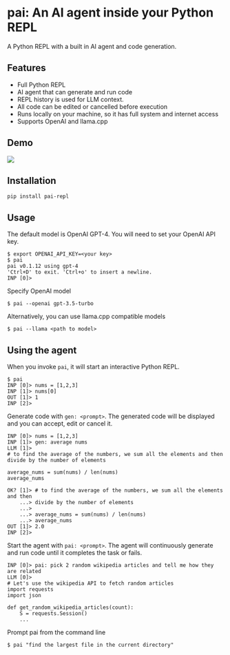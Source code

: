 # pai: An AI agent inside your Python REPL

A Python REPL with a built in AI agent and code generation.

## Features
- Full Python REPL
- AI agent that can generate and run code
- REPL history is used for LLM context.
- All code can be edited or cancelled before execution
- Runs locally on your machine, so it has full system and internet access
- Supports OpenAI and llama.cpp

## Demo

<img src="./assets/graph.gif" />

## Installation
```
pip install pai-repl
```

## Usage

The default model is OpenAI GPT-4. You will need to set your OpenAI API key.
```
$ export OPENAI_API_KEY=<your key>
$ pai
pai v0.1.12 using gpt-4
'Ctrl+D' to exit. 'Ctrl+o' to insert a newline.
INP [0]>
```

Specify OpenAI model
```
$ pai --openai gpt-3.5-turbo
```

Alternatively, you can use llama.cpp compatible models
```
$ pai --llama <path to model>
```

## Using the agent

When you invoke `pai`, it will start an interactive Python REPL.

```
$ pai
INP [0]> nums = [1,2,3]
INP [1]> nums[0]
OUT [1]> 1
INP [2]>
```

Generate code with `gen: <prompt>`. The generated code will be displayed and you can accept, edit or cancel it.

```
INP [0]> nums = [1,2,3]
INP [1]> gen: average nums
LLM [1]>
# to find the average of the numbers, we sum all the elements and then divide by the number of elements

average_nums = sum(nums) / len(nums)
average_nums

OK? [1]> # to find the average of the numbers, we sum all the elements and then
    ...> divide by the number of elements
    ...>
    ...> average_nums = sum(nums) / len(nums)
    ...> average_nums
OUT [1]> 2.0
INP [2]>
```

Start the agent with `pai: <prompt>`. The agent will continuously generate and run code until it completes the task or fails.

```
INP [0]> pai: pick 2 random wikipedia articles and tell me how they are related
LLM [0]>
# Let's use the wikipedia API to fetch random articles
import requests
import json

def get_random_wikipedia_articles(count):
    S = requests.Session()
    ...
```

Prompt pai from the command line
```
$ pai "find the largest file in the current directory"
```